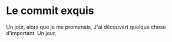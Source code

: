 # Le commit exquis

Un jour, alors que je me promenais,
J'ai découvert quelque chose d'important.
Un jour,
